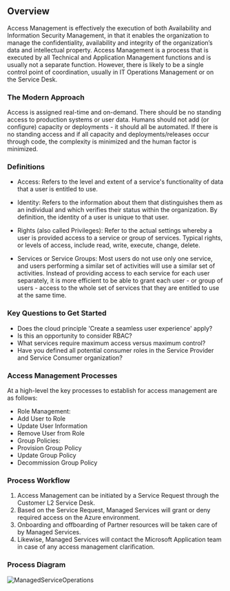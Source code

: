 ## Overview 

Access Management is effectively the execution of both Availability and Information Security Management, in that it enables the organization to manage the confidentiality, availability and integrity of the organization’s data and intellectual property. Access Management is a process that is executed by all Technical and Application Management functions and is usually not a separate function. However, there is likely to be a single control point of coordination, usually in IT Operations Management or on the Service Desk. 

 

### The Modern Approach 

Access is assigned real-time and on-demand. There should be no standing access to production systems or user data. Humans should not add (or configure) capacity or deployments - it should all be automated. If there is no standing access and if all capacity and deployments/releases occur through code, the complexity is minimized and the human factor is minimized. 

 

### Definitions 

- Access: Refers to the level and extent of a service's functionality of data that a user is entitled to use. 

- Identity: Refers to the information about them that distinguishes them as an individual and which verifies their status within the organization. By definition, the identity of a user is unique to that user. 

- Rights (also called Privileges): Refer to the actual settings whereby a user is provided access to a service or group of services. Typical rights, or levels of access, include read, write, execute, change, delete. 

- Services or Service Groups: Most users do not use only one service, and users performing a similar set of activities will use a similar set of activities. Instead of providing access to each service for each user separately, it is more efficient to be able to grant each user - or group of users - access to the whole set of services that they are entitled to use at the same time. 

 

### Key Questions to Get Started 

- Does the cloud principle 'Create a seamless user experience' apply? 
- Is this an opportunity to consider RBAC? 
- What services require maximum access versus maximum control? 
- Have you defined all potential consumer roles in the Service Provider and Service Consumer organization? 

 

### Access Management Processes 

At a high-level the key processes to establish for access management are as follows: 
 

- Role Management: 
 - Add User to Role 
 - Update User Information 
 - Remove User from Role 
- Group Policies: 
 - Provision Group Policy 
 - Update Group Policy 
 - Decommission Group Policy 

 

### Process Workflow 

1. Access Management can be initiated by a Service Request through the Customer L2 Service Desk. 
2. Based on the Service Request, Managed Services will grant or deny required access on the Azure environment. 
3. Onboarding and offboarding of Partner resources will be taken care of by Managed Services. 
4. Likewise, Managed Services will contact the Microsoft Application team in case of any access management clarification. 

### Process Diagram

![ManagedServiceOperations](https://github.com/alvarovitta/Management-and-Operations-/blob/master/_images/ManagedServiceOperations.png)
